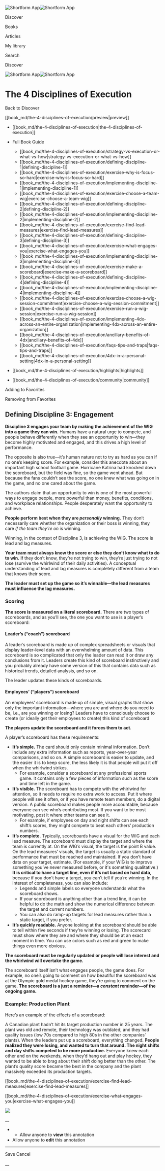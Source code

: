 ![Shortform App](/img/logo.36a2399e.svg)![Shortform App](/img/logo-dark.70c1b072.svg)

Discover

Books

Articles

My library

Search

Discover

![Shortform App](/img/logo.36a2399e.svg)![Shortform App](/img/logo-dark.70c1b072.svg)

# The 4 Disciplines of Execution

Back to Discover

[[book_md/the-4-disciplines-of-execution/preview|preview]]

  * [[book_md/the-4-disciplines-of-execution|the-4-disciplines-of-execution]]
  * Full Book Guide

    * [[book_md/the-4-disciplines-of-execution/strategy-vs-execution-or-what-vs-how|strategy-vs-execution-or-what-vs-how]]
    * [[book_md/the-4-disciplines-of-execution/defining-discipline-1|defining-discipline-1]]
    * [[book_md/the-4-disciplines-of-execution/exercise-why-is-focus-so-hard|exercise-why-is-focus-so-hard]]
    * [[book_md/the-4-disciplines-of-execution/implementing-discipline-1|implementing-discipline-1]]
    * [[book_md/the-4-disciplines-of-execution/exercise-choose-a-team-wig|exercise-choose-a-team-wig]]
    * [[book_md/the-4-disciplines-of-execution/defining-discipline-2|defining-discipline-2]]
    * [[book_md/the-4-disciplines-of-execution/implementing-discipline-2|implementing-discipline-2]]
    * [[book_md/the-4-disciplines-of-execution/exercise-find-lead-measures|exercise-find-lead-measures]]
    * [[book_md/the-4-disciplines-of-execution/defining-discipline-3|defining-discipline-3]]
    * [[book_md/the-4-disciplines-of-execution/exercise-what-engages-you|exercise-what-engages-you]]
    * [[book_md/the-4-disciplines-of-execution/implementing-discipline-3|implementing-discipline-3]]
    * [[book_md/the-4-disciplines-of-execution/exercise-make-a-scoreboard|exercise-make-a-scoreboard]]
    * [[book_md/the-4-disciplines-of-execution/defining-discipline-4|defining-discipline-4]]
    * [[book_md/the-4-disciplines-of-execution/implementing-discipline-4|implementing-discipline-4]]
    * [[book_md/the-4-disciplines-of-execution/exercise-choose-a-wig-session-commitment|exercise-choose-a-wig-session-commitment]]
    * [[book_md/the-4-disciplines-of-execution/exercise-run-a-wig-session|exercise-run-a-wig-session]]
    * [[book_md/the-4-disciplines-of-execution/implementing-4dx-across-an-entire-organization|implementing-4dx-across-an-entire-organization]]
    * [[book_md/the-4-disciplines-of-execution/ancillary-benefits-of-4dx|ancillary-benefits-of-4dx]]
    * [[book_md/the-4-disciplines-of-execution/faqs-tips-and-traps|faqs-tips-and-traps]]
    * [[book_md/the-4-disciplines-of-execution/4dx-in-a-personal-setting|4dx-in-a-personal-setting]]
  * [[book_md/the-4-disciplines-of-execution/highlights|highlights]]
  * [[book_md/the-4-disciplines-of-execution/community|community]]



Adding to Favorites 

Removing from Favorites 

## Defining Discipline 3: Engagement

**Discipline 3 engages your team by making the achievement of the WIG into a game they can win.** Humans have a natural urge to compete, and people behave differently when they see an opportunity to win—they become highly motivated and engaged, and this drives a high level of performance.

The opposite is also true—it’s human nature not to try as hard as you can if no one’s keeping score. For example, consider this anecdote about an important high school football game. Hurricane Katrina had knocked down the scoreboard, but the field was fine, so the game went ahead. But because the fans couldn’t see the score, no one knew what was going on in the game, and no one cared about the game.

The authors claim that an opportunity to win is one of the most powerful ways to engage people, more powerful than money, benefits, conditions, and workplace relationships. People desperately want the opportunity to achieve.

**People perform best when they are _personally_ winning.** They don’t necessarily care whether the organization or their boss is winning, they care _if the team they’re on_ is winning.

Winning, in the context of Discipline 3, is achieving the WIG. The score is lead and lag measures.

**Your team must always know the score or else they don’t know what to do to win.** If they don’t know, they’re not trying to win, they’re just trying to not lose (survive the whirlwind of their daily activities). A conceptual understanding of lead and lag measures is completely different from a team that knows their score.

**The leader must set up the game so it’s winnable—the lead measures must influence the lag measures.**

### Scoring

**The score is measured on a literal scoreboard.** There are two types of scoreboards, and as you’ll see, the one you want to use is a player’s scoreboard:

#### Leader’s (“coach”) scoreboard

A leader’s scoreboard is made up of complex spreadsheets or visuals that display leader-level data with an overwhelming amount of data. This scoreboard is so complicated that only the leader can read it or draw any conclusions from it. Leaders create this kind of scoreboard instinctively and you probably already have some version of this that contains data such as historical trends, detailed analysis, and so on.

The leader updates these kinds of scoreboards.

#### Employees’ (“players”) scoreboard

An employees’ scoreboard is made up of simple, visual graphs that show only the important information—where you are and where do you need to be, i.e., are you winning or losing? Leaders have to consciously choose to create (or ideally get their employees to create) this kind of scoreboard

**The players update the scoreboard and it forces them to act.**

A player’s scoreboard has these requirements:

  * **It’s simple.** The card should only contain minimal information. Don’t include any extra information such as reports, year-over-year comparisons, and so on. A simple scoreboard is easier to update, and the easier it is to keep score, the less likely it is that people will put it off when the whirlwind strikes. 
    * For example, consider a scoreboard at any professional sports game. It contains only a few pieces of information such as the score and time left in the game. 
  * **It’s visible.** The scoreboard has to compete with the whirlwind for attention, so it needs to require no extra work to access. Put it where people will see it often, or if you have remote team members, do a digital version. A public scoreboard makes people more accountable, because everyone can see who’s contributing most. If you want to be most motivating, post it where other teams can see it.
    * For example, if employees on day and night shifts can see each shift’s scores, they might compete to beat each others’ production numbers.
  * **It’s complete.** Typically, scoreboards have a visual for the WIG and each lead measure. The scoreboard must display the target and where the team is currently at. On the WIG’s visual, the target is the point B value. On the lead measures’ visuals, the target is usually a static standard of performance that must be reached and maintained. If you don’t have data on your target, estimate. (For example, if your WIG is to improve something you’ve never measured before, or it's something qualitative.) **It is critical to have a target line, even if it’s not based on hard data,** because if you don’t have a target, you can’t tell if you’re winning. In the interest of completeness, you can also include:
    * Legends and simple labels so everyone understands what the scoreboard shows.
    * If your scoreboard is anything other than a trend line, it can be helpful to do the math and show the numerical difference between the target and current numbers. 
    * You can also do ramp-up targets for lead measures rather than a static target, if you prefer.
  * **It’s quickly readable.** Anyone looking at the scoreboard should be able to tell within five seconds if they’re winning or losing. The scorecard must show where they are and where they should be at an exact moment in time. You can use colors such as red and green to make things even more obvious.



**The scoreboard must be regularly updated or people will lose interest and the whirlwind will overtake the game.**

The scoreboard itself isn’t what engages people, the game does. For example, no one’s going to comment on how beautiful the scoreboard was at the Olympic gold medal hockey game, they’re going to comment on the game. **The scoreboard is a just a reminder—a _constant_ reminder—of the ongoing game.**

### Example: Production Plant

Here’s an example of the effects of a scoreboard:

A Canadian plant hadn’t hit its target production number in 25 years. The plant was old and remote, their technology was outdated, and they had quality issues (low 70s compared to high 80s in the other companies’ plants). When the leaders put up a scoreboard, everything changed. **People realized they were losing, and wanted to turn that around. The night shifts and day shifts competed to be more productive.** Everyone knew each other and on the weekends, when they’d hang out and play hockey, they wanted to be able to brag about their shift doing better than the other. The plant’s quality score became the best in the company and the plant massively exceeded its production targets.

[[book_md/the-4-disciplines-of-execution/exercise-find-lead-measures|exercise-find-lead-measures]]

[[book_md/the-4-disciplines-of-execution/exercise-what-engages-you|exercise-what-engages-you]]

![](https://bat.bing.com/action/0?ti=56018282&Ver=2&mid=d0d804a8-f78e-450e-b700-ef949bfd5f70&sid=f30c5e70639211ee87d33f0876d93783&vid=f30c9700639211eeb3a75d830392c94f&vids=0&msclkid=N&pi=0&lg=en-US&sw=800&sh=600&sc=24&nwd=1&tl=Shortform%20%7C%20Book&p=https%3A%2F%2Fwww.shortform.com%2Fapp%2Fbook%2Fthe-4-disciplines-of-execution%2Fdefining-discipline-3&r=&lt=342&evt=pageLoad&sv=1&rn=815986)

__

  *   * Allow anyone to **view** this annotation
  * Allow anyone to **edit** this annotation



* * *

Save Cancel

__



